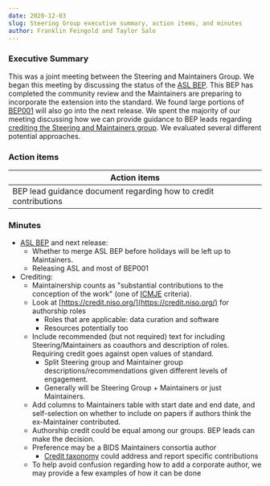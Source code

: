 ```yaml
---
date: 2020-12-03
slug: Steering Group executive summary, action items, and minutes
author: Franklin Feingold and Taylor Salo
---
```








### Executive Summary

This was a joint meeting between the Steering and Maintainers Group. We began this meeting by discussing the status of the [ASL BEP](https://github.com/bids-standard/bids-specification/pull/669). This BEP has completed the community review and the Maintainers are preparing to incorporate the extension into the standard. We found large portions of [BEP001](https://github.com/bids-standard/bids-specification/pulls?q=is%3Apr+bep001) will also go into the next release. We spent the majority of our meeting discussing how we can provide guidance to BEP leads regarding [crediting the Steering and Maintainers group](https://github.com/bids-standard/bids-specification/issues/627). We evaluated several different potential approaches.

### Action items

| Action items |
| -------- |
| BEP lead guidance document regarding how to credit contributions |

### Minutes

- [ASL BEP](https://github.com/bids-standard/bids-specification/pull/669) and next release:
  - Whether to merge ASL BEP before holidays will be left up to Maintainers.
  - Releasing ASL and most of BEP001
- Crediting:
  - Maintainership counts as "substantial contributions to the conception of the work" (one of [ICMJE](http://www.icmje.org/recommendations/browse/roles-and-responsibilities/defining-the-role-of-authors-and-contributors.html) criteria).
  - Look at [https://credit.niso.org/](https://credit.niso.org/) for authorship roles
    - Roles that are applicable: data curation and software
    - Resources potentially too
  - Include recommended (but not required) text for including Steering/Maintainers as coauthors and description of roles. Requiring credit goes against open values of standard.
    - Split Steering group and Maintainer group descriptions/recommendations given different levels of engagement.
    - Generally will be Steering Group + Maintainers or just Maintainers.
  - Add columns to Maintainers table with start date and end date, and self-selection on whether to include on papers if authors think the ex-Maintainer contributed.
  - Authorship credit could be equal among our groups. BEP leads can make the decision.
  - Preference may be a BIDS Maintainers consortia author
    - [Credit taxonomy](https://credit.niso.org/) could address and report specific contributions
  - To help avoid confusion regarding how to add a corporate author, we may provide a few examples of how it can be done
